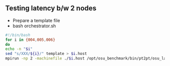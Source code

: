 ## Testing latency b/w 2 nodes
- Prepare a template file
- bash orchestrator.sh
```sh
#!/bin/bash
for i in {004,005,006}
do 
echo -n "$i"
sed "s/XXX/${i}/" template > $i.host
mpirun -np 2 -machinefile ./$i.host /opt/osu_benchmark/bin/pt2pt/osu_latency |& tee log.$i
```
